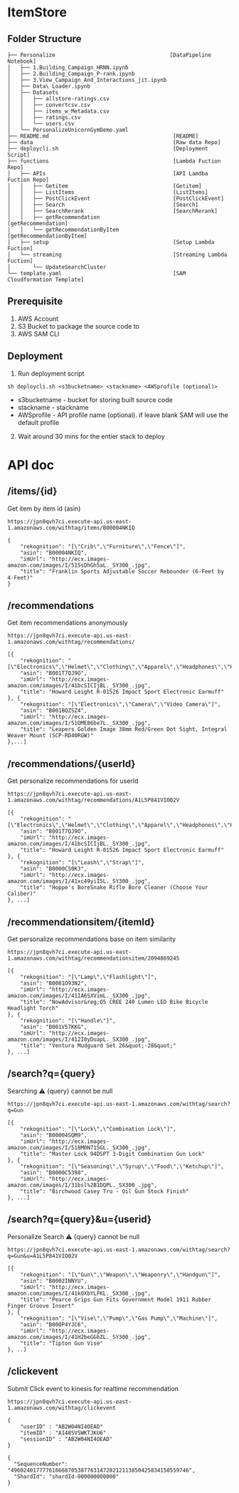 # ItemStore

## Folder Structure

```
├── Personalize                                    [DataPipeline Notebook]
│   ├── 1.Building_Campaign_HRNN.ipynb
│   ├── 2.Building_Campaign_P-rank.ipynb
│   ├── 3.View_Campaign_And_Interactions_jit.ipynb
│   ├── Data\ Loader.ipynb
│   ├── Datasets
│   │   ├── allstore-ratings.csv
│   │   ├── convertcsv.csv
│   │   ├── items_w_Metadata.csv
│   │   ├── ratings.csv
│   │   └── users.csv
│   └── PersonalizeUnicornGymDemo.yaml
├── README.md                                       [README]
├── data                                            [Raw data Repo]
├── deploycli.sh                                    [Deployment Script]
├── functions                                       [Lambda Fuction Repo]
│   ├── APIs                                        [API Lamdba Fuction Repo]
│   │   ├── Getitem                                 [Getitem]
│   │   ├── ListItems                               [ListItems]
│   │   ├── PostClickEvent                          [PostClickEvent]
│   │   ├── Search                                  [Search]
│   │   ├── SearchRerank                            [SearchRerank]
│   │   ├── getRecommendation                       [getRecommendation]
│   │   └── getRecommendationByItem                 [getRecommendationByItem]
│   ├── setup                                       [Setup Lambda Fuction]
│   └── streaming                                   [Streaming Lambda Fuction]
│       └── UpdateSearchCluster
└── template.yaml                                   [SAM Cloudformation Template]
```

## Prerequisite

1. AWS Account
2. S3 Bucket to package the source code to
3. AWS SAM CLI

## Deployment

1. Run deployment script

```bin/bash
sh deploycli.sh <s3bucketname> <stackname> <AWSprofile (optional)>
```

* s3bucketname    - bucket for storing built source code
* stackname       - stackname
* AWSprofile      - API profile name (optional). if leave blank SAM will use the default profile

02. Wait around 30 mins for the entier stack to deploy

# API doc
## /items/{id}
Get item by item id (asin)

``` HTTP GET
https://jpn8qvh7ci.execute-api.us-east-1.amazonaws.com/withtag/items/B00004NKIQ
```

``` Respose Example
{
    "rekognition": "[\"Crib\",\"Furniture\",\"Fence\"]",
    "asin": "B00004NKIQ",
    "imUrl": "http://ecx.images-amazon.com/images/I/515sDhGh5aL._SY300_.jpg",
    "title": "Franklin Sports Adjustable Soccer Rebounder (6-Feet by 4-Feet)"
}
```

## /recommendations
Get item recommendations anonymously

``` HTTP GET
https://jpn8qvh7ci.execute-api.us-east-1.amazonaws.com/withtag/recommendations/
```

``` Respose Example
[{
    "rekognition": "[\"Electronics\",\"Helmet\",\"Clothing\",\"Apparel\",\"Headphones\",\"Headset\"]",
    "asin": "B001T7QJ9O",
    "imUrl": "http://ecx.images-amazon.com/images/I/41bcSICIjBL._SY300_.jpg",
    "title": "Howard Leight R-01526 Impact Sport Electronic Earmuff"
}, {
    "rekognition": "[\"Electronics\",\"Camera\",\"Video Camera\"]",
    "asin": "B001BQZSZ4",
    "imUrl": "http://ecx.images-amazon.com/images/I/51OME86be7L._SX300_.jpg",
    "title": "Leapers Golden Image 38mm Red/Green Dot Sight, Integral Weaver Mount (SCP-RD40RGW)"
},...]
```

## /recommendations/{userId}
Get personalize recommendations for userId

``` HTTP GET
https://jpn8qvh7ci.execute-api.us-east-1.amazonaws.com/withtag/recommendations/A1L5P841VIO02V
```

``` Respose Example
[{
    "rekognition": "[\"Electronics\",\"Helmet\",\"Clothing\",\"Apparel\",\"Headphones\",\"Headset\"]",
    "asin": "B001T7QJ9O",
    "imUrl": "http://ecx.images-amazon.com/images/I/41bcSICIjBL._SY300_.jpg",
    "title": "Howard Leight R-01526 Impact Sport Electronic Earmuff"
}, {
    "rekognition": "[\"Leash\",\"Strap\"]",
    "asin": "B0000C50K3",
    "imUrl": "http://ecx.images-amazon.com/images/I/41xc49yiI5L._SY300_.jpg",
    "title": "Hoppe's BoreSnake Rifle Bore Cleaner (Choose Your Caliber)"
}, ...]
```

## /recommendationsitem/{itemId}
Get personalize recommendations base on item similarity

``` HTTP GET
https://jpn8qvh7ci.execute-api.us-east-1.amazonaws.com/withtag/recommendationsitem/2094869245
```

``` Respose Example
[{
    "rekognition": "[\"Lamp\",\"Flashlight\"]",
    "asin": "B0081O93N2",
    "imUrl": "http://ecx.images-amazon.com/images/I/41IA6SXVimL._SX300_.jpg",
    "title": "NowAdvisor&reg;Q5 CREE 240 Lumen LED Bike Bicycle Headlight Torch"
}, {
    "rekognition": "[\"Handle\"]",
    "asin": "B001V57KKG",
    "imUrl": "http://ecx.images-amazon.com/images/I/412I0yDuapL._SX300_.jpg",
    "title": "Ventura Mudguard Set 26&quot;-28&quot;"
}, ...]
```

## /search?q={query}
Searching
⚠️ {query} cannot be null

``` HTTP GET
https://jpn8qvh7ci.execute-api.us-east-1.amazonaws.com/withtag/search?q=Gun
```

``` Respose Example
[{
    "rekognition": "[\"Lock\",\"Combination Lock\"]",
    "asin": "B00004SQM9",
    "imUrl": "http://ecx.images-amazon.com/images/I/518M0N71SGL._SX300_.jpg",
    "title": "Master Lock 94DSPT 3-Digit Combination Gun Lock"
}, {
    "rekognition": "[\"Seasoning\",\"Syrup\",\"Food\",\"Ketchup\"]",
    "asin": "B0000C5398",
    "imUrl": "http://ecx.images-amazon.com/images/I/31bsl%2B1DQPL._SX300_.jpg",
    "title": "Birchwood Casey Tru - Oil Gun Stock Finish"
}, ...]
```

## /search?q={query}&u={userid}
Personalize Search
⚠️ {query} cannot be null

``` HTTP GET
https://jpn8qvh7ci.execute-api.us-east-1.amazonaws.com/withtag/search?q=Gun&u=A1L5P841VIO02V
```

``` Respose Example
[{
    "rekognition": "[\"Gun\",\"Weapon\",\"Weaponry\",\"Handgun\"]",
    "asin": "B0002INNYU",
    "imUrl": "http://ecx.images-amazon.com/images/I/41kOXbYLFKL._SX300_.jpg",
    "title": "Pearce Grips Gun Fits Government Model 1911 Rubber Finger Groove Insert"
}, {
    "rekognition": "[\"Vise\",\"Pump\",\"Gas Pump\",\"Machine\"]",
    "asin": "B000P4YJC6",
    "imUrl": "http://ecx.images-amazon.com/images/I/41H2beGGbZL._SY300_.jpg",
    "title": "Tipton Gun Vise"
}, ..]
```

## /clickevent
Submit Click event to kinesis for realtime recommendation

``` HTTP POST
https://jpn8qvh7ci.execute-api.us-east-1.amazonaws.com/withtag/clickevent

{
    "userID" : "AB2W04NI4OEAD"
    "itemID" : "A148SVSWKTJKU6"
    "sessionID" : "AB2W04NI4OEAD"
}
```

``` Respose Example
{
  "SequenceNumber": "49602401777761666870538776314728212113850425834150559746",
  "ShardId": "shardId-000000000000"
}
```